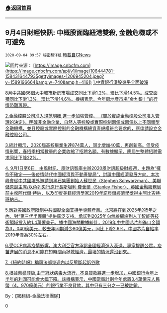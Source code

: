 ###  [:house:返回首頁](https://github.com/ourhimalayas/txt)
---

## 9月4日財經快訊: 中概股面臨紐港雙殺, 金融危機或不可避免
`2020-09-04 09:57 秘密翻译组` [轉載自GNews](https://gnews.org/zh-hant/333663/)

![](https://s3.amazonaws.com/gnews-media-offload/wp-content/uploads/2020/09/04095139/Picture37.png)圖片來源： [https://image.cnbcfm.com](https://image.cnbcfm.com/api/v1/image/106444781-1584316447935gettyimages-1206945204.jpeg?v=1589196664&amp;w=740&amp;h=4161) 
[1.中資銀行港股幾乎全面破淨](https://wap.eastmoney.com/a/202009031618299036.html)

[8月中共國66個大中城市新房市場成交同比下滑1.2%，環比下滑14.5%。成交面積同比下滑1.3%，環比下滑14.6%。機構表示，今年房地產市場“金九銀十”的行情恐難再現。](http://economy.caijing.com.cn/20200904/4695581.shtml)

[2.金融控股公司准入規范明確,進一步加強管控。 
 《關於實施金融控股公司准入管理的決定》，明確非金融企業、自然人等控股或實際控制兩個或兩個以上不同類型金融機構，並且控股或實際控制的金融機構總資產規模符合要求的，應申請設立金融控股公司。](https://finance.sina.com.cn/roll/2020-09-04/doc-iivhvpwy4829947.shtml)

[3.統計顯示，2020屆高校畢業生達874萬人，同比增加40萬，再創新高。但受疫情影響，春招季相當數量的企業收縮了招聘名額。有數據顯示，應屆生整體招聘需求同比下降22%。](https://finance.ifeng.com/c/7zU5TnB37CA)

[4. 9月1日至6日，由風財訊、風財訊智庫主辦2020風財訊超級財經週，主題為“擁抱不確定——後疫情時代中國經濟與不動產變局”，討論中國經濟發展方向。本次峰會從中共國境外邀請到黑石集團創始人蘇世民（Stephen Schwarzman）、美聯儲原副主席/以色列央行原行長斯坦利·費舍爾（Stanley Fisher）、英國金融服務局前主席阿代爾·特納，以及印度美籍經濟學家2019年諾貝爾經濟學獎得主阿比吉特·班納吉。](https://zhuanlan.zhihu.com/p/212208432)

[5.應對美國政府限制中共國擬全面支持半導體產業。北京將在到2025年的5年之內，對“第三代半導體”提供廣泛支持。承諾到2025年向無線網絡到人工智能等技術領域投入約1.4萬億美元。據中國海關數據統計，2019年中共國芯片的進口金額為3，040億美元，較去年同期減少80億美元，同比下降2.6%。中國芯片自給率2019年僅為30%左右。](https://tech.ifeng.com/c/7zU1jnqgrnO)

[6.受CCP病毒疫情影響，澳大利亞官方承認全國經濟進入衰退。專家提醒公眾，疫苗進展的消息不可能在短時間內拯救經濟，最壞的情況還沒到來。](https://apple.news/AggHIGworTZO0XgIvCA82jg)

[7.《紐約時報》稱司法部幾週內以反壟斷起訴谷歌](https://www.breitbart.com/tech/2020/09/03/report-doj-to-file-antitrust-charges-against-google-in-the-coming-weeks/)

[8.根據惠譽評級,由于冠狀病毒大流行，不良貸款將進一步增加，中國銀行今年上半年的利潤可能會大幅下降。該機構表示，中國當局計劃今年處置3.4萬億元人民幣（4，970億美元）的銀行業不良貸款，其中只有三分之一已被註銷。](https://www.cnbc.com/2020/09/04/chinese-bank-profits-will-weaken-further-in-second-half-of-2020-fitch-says.html)

By：【密翻組-金融法律團隊】

0
